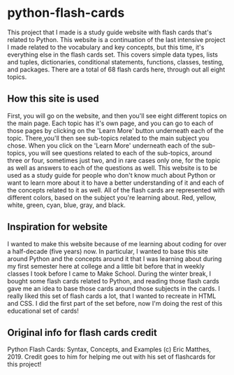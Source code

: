 # python-flash-cards

This project that I made is a study guide website with flash cards that's related to Python. This website is a continuation of the last intensive project I made related to the vocabulary and key concepts, but this time, it's everything else in the flash cards set. This covers simple data types, lists and tuples, dictionaries, conditional statements, functions, classes, testing, and packages. There are a total of 68 flash cards here, through out all eight topics.

## How this site is used

First, you will go on the website, and then you'll see eight different topics on the main page. Each topic has it's own page, and you can go to each of those pages by clicking on the 'Learn More' button underneath each of the topic. There,you'll then see sub-topics related to the main subject you chose. When you click on the 'Learn More' underneath each of the sub-topics, you will see questions related to each of the sub-topics, around three or four, sometimes just two, and in rare cases only one, for the topic as well as answers to each of the questions as well. This website is to be used as a study guide for people who don't know much about Python or want to learn more about it to have a better understanding of it and each of the concepts related to it as well. All of the flash cards are represented with different colors, based on the subject you're learning about. Red, yellow, white, green, cyan, blue, gray, and black.

## Inspiration for website

I wanted to make this website because of me learning about coding for over a half-decade (five years) now. In particular, I wanted to base this site around Python and the concepts around it that I was learning about during my first semester here at college and a little bit before that in weekly classes I took before I came to Make School. During the winter break, I bought some flash cards related to Python, and reading those flash cards gave me an idea to base those cards around those subjects in the cards. I really liked this set of flash cards a lot, that I wanted to recreate in HTML and CSS. I did the first part of the set before, now I'm doing the rest of this educational set of cards!

## Original info for flash cards credit

Python Flash Cards: Syntax, Concepts, and Examples (c) Eric Matthes, 2019. Credit goes to him for helping me out with his set of flashcards for this project!